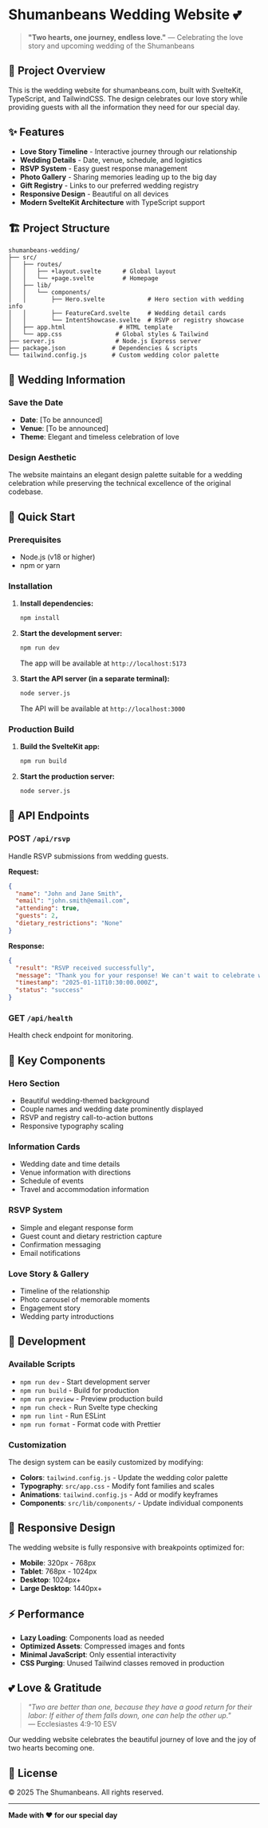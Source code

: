 # Shumanbeans Wedding Website 💕

> **"Two hearts, one journey, endless love."** — Celebrating the love story and upcoming wedding of the Shumanbeans

## 💒 Project Overview

This is the wedding website for shumanbeans.com, built with SvelteKit, TypeScript, and TailwindCSS. The design celebrates our love story while providing guests with all the information they need for our special day.

## ✨ Features

- **Love Story Timeline** - Interactive journey through our relationship
- **Wedding Details** - Date, venue, schedule, and logistics
- **RSVP System** - Easy guest response management
- **Photo Gallery** - Sharing memories leading up to the big day
- **Gift Registry** - Links to our preferred wedding registry
- **Responsive Design** - Beautiful on all devices
- **Modern SvelteKit Architecture** with TypeScript support

## 🏗️ Project Structure

```
shumanbeans-wedding/
├── src/
│   ├── routes/
│   │   ├── +layout.svelte      # Global layout
│   │   └── +page.svelte        # Homepage
│   ├── lib/
│   │   └── components/
│   │       ├── Hero.svelte            # Hero section with wedding info
│   │       ├── FeatureCard.svelte     # Wedding detail cards
│   │       └── IntentShowcase.svelte  # RSVP or registry showcase
│   ├── app.html               # HTML template
│   └── app.css               # Global styles & Tailwind
├── server.js                 # Node.js Express server
├── package.json             # Dependencies & scripts
└── tailwind.config.js       # Custom wedding color palette
```

## 💐 Wedding Information

### Save the Date
- **Date**: [To be announced]
- **Venue**: [To be announced]
- **Theme**: Elegant and timeless celebration of love

### Design Aesthetic

The website maintains an elegant design palette suitable for a wedding celebration while preserving the technical excellence of the original codebase.

## 🚀 Quick Start

### Prerequisites

- Node.js (v18 or higher)
- npm or yarn

### Installation

1. **Install dependencies:**
   ```bash
   npm install
   ```

2. **Start the development server:**
   ```bash
   npm run dev
   ```
   The app will be available at `http://localhost:5173`

3. **Start the API server (in a separate terminal):**
   ```bash
   node server.js
   ```
   The API will be available at `http://localhost:3000`

### Production Build

1. **Build the SvelteKit app:**
   ```bash
   npm run build
   ```

2. **Start the production server:**
   ```bash
   node server.js
   ```

## 🔌 API Endpoints

### POST `/api/rsvp`

Handle RSVP submissions from wedding guests.

**Request:**
```json
{
  "name": "John and Jane Smith",
  "email": "john.smith@email.com",
  "attending": true,
  "guests": 2,
  "dietary_restrictions": "None"
}
```

**Response:**
```json
{
  "result": "RSVP received successfully",
  "message": "Thank you for your response! We can't wait to celebrate with you.",
  "timestamp": "2025-01-11T10:30:00.000Z",
  "status": "success"
}
```

### GET `/api/health`

Health check endpoint for monitoring.

## 🎯 Key Components

### Hero Section
- Beautiful wedding-themed background
- Couple names and wedding date prominently displayed
- RSVP and registry call-to-action buttons
- Responsive typography scaling

### Information Cards
- Wedding date and time details
- Venue information with directions
- Schedule of events
- Travel and accommodation information

### RSVP System
- Simple and elegant response form
- Guest count and dietary restriction capture
- Confirmation messaging
- Email notifications

### Love Story & Gallery
- Timeline of the relationship
- Photo carousel of memorable moments
- Engagement story
- Wedding party introductions

## 🔧 Development

### Available Scripts

- `npm run dev` - Start development server
- `npm run build` - Build for production
- `npm run preview` - Preview production build
- `npm run check` - Run Svelte type checking
- `npm run lint` - Run ESLint
- `npm run format` - Format code with Prettier

### Customization

The design system can be easily customized by modifying:

- **Colors**: `tailwind.config.js` - Update the wedding color palette
- **Typography**: `src/app.css` - Modify font families and scales
- **Animations**: `tailwind.config.js` - Add or modify keyframes
- **Components**: `src/lib/components/` - Update individual components

## 📱 Responsive Design

The wedding website is fully responsive with breakpoints optimized for:

- **Mobile**: 320px - 768px
- **Tablet**: 768px - 1024px  
- **Desktop**: 1024px+
- **Large Desktop**: 1440px+

## ⚡ Performance

- **Lazy Loading**: Components load as needed
- **Optimized Assets**: Compressed images and fonts
- **Minimal JavaScript**: Only essential interactivity
- **CSS Purging**: Unused Tailwind classes removed in production

## 💕 Love & Gratitude

> *"Two are better than one, because they have a good return for their labor: If either of them falls down, one can help the other up."*  
> — Ecclesiastes 4:9-10 ESV

Our wedding website celebrates the beautiful journey of love and the joy of two hearts becoming one.

## 📄 License

© 2025 The Shumanbeans. All rights reserved.

---

**Made with ❤️ for our special day**
